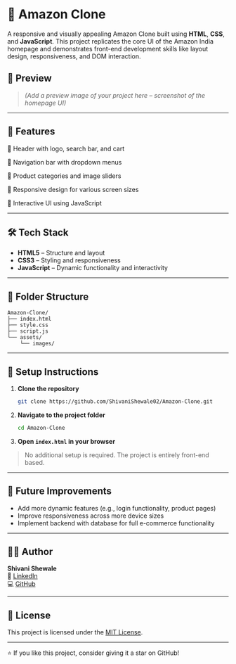 # 🛒 Amazon Clone

A responsive and visually appealing Amazon Clone built using **HTML**, **CSS**, and **JavaScript**. This project replicates the core UI of the Amazon India homepage and demonstrates front-end development skills like layout design, responsiveness, and DOM interaction.

## 📸 Preview

> *(Add a preview image of your project here – screenshot of the homepage UI)*

---

## 🚀 Features

🔹 Header with logo, search bar, and cart

🔹 Navigation bar with dropdown menus

🔹 Product categories and image sliders

🔹 Responsive design for various screen sizes

🔹 Interactive UI using JavaScript

---

## 🛠️ Tech Stack

- **HTML5** – Structure and layout  
- **CSS3** – Styling and responsiveness  
- **JavaScript** – Dynamic functionality and interactivity  

---

## 📁 Folder Structure

```
Amazon-Clone/
├── index.html
├── style.css
├── script.js
└── assets/
    └── images/
```

---

## 🔧 Setup Instructions

1. **Clone the repository**
   ```bash
   git clone https://github.com/ShivaniShewale02/Amazon-Clone.git
   ```

2. **Navigate to the project folder**
   ```bash
   cd Amazon-Clone
   ```

3. **Open `index.html` in your browser**

> No additional setup is required. The project is entirely front-end based.

---

## 📌 Future Improvements

- Add more dynamic features (e.g., login functionality, product pages)
- Improve responsiveness across more device sizes
- Implement backend with database for full e-commerce functionality

---

## 🙋‍♀️ Author

**Shivani Shewale**  
📧 [LinkedIn](https://www.linkedin.com/in/shivani-shewale-02)  
💻 [GitHub](https://github.com/ShivaniShewale02)

---

## 📄 License

This project is licensed under the [MIT License](LICENSE).

---

⭐ If you like this project, consider giving it a star on GitHub!



